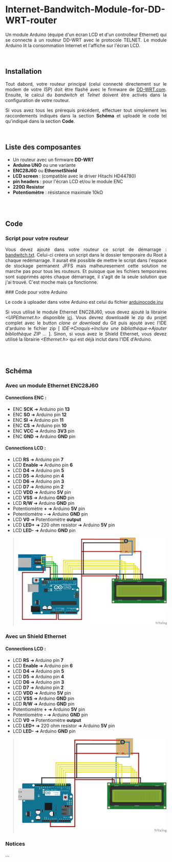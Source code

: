# Internet-Bandwitch-Module-for-DD-WRT-router
<p align="justify"> Un module Arduino (équipé d'un écran LCD et d'un controlleur Ethernet) qui se connecte à un routeur DD-WRT avec le protocole TELNET. Le module Arduino lit la consommation Internet et l'affiche sur l'écran LCD. </p>
<br />

## Installation
<p align="justify"> Tout dabord, votre routeur principal (celui connecté directement sur le modem de votre ISP) doit être flashé avec le firmware de <a href="http://dd-wrt.com">DD-WRT.com</a>. Ensuite, le calcul du <i>bandwitch</i> et <i>Telnet</i> doivent être activés dans la configuration de votre routeur.</p>
<p align="justify"> Si vous avez tous les prérequis précédent, effectuer tout simplement les raccordements indiqués dans la section <b>Schéma</b> et uploadé le code tel qu'indiqué dans la section <b>Code</b>.</p>
<br />

## Liste des composantes
* Un routeur avec un firmware **DD-WRT**
* **Arduino UNO** ou une variante
* **ENC28J60** ou **EthernetShield**
* **LCD screen** : (compatible avec le driver Hitachi HD44780)
* **pin headers** : pour l'écran LCD et/ou le module ENC
* **220Ω Resistor**
* **Potentiomètre** : résistance maximale 10kΩ
<br />
<br />

## Code
### Script pour votre routeur
<p align="justify"> Vous devez ajouté dans votre routeur ce script de démarrage : <a href="https://github.com/MarcAndreJean/Internet-Bandwitch-Module-for-DD-WRT-router/tree/master/Code/bandswitch.txt">bandwitch.txt</a>. Celui-ci créera un script dans le dossier temporaire du Root à chaque redémarrage. Il aurait été possible de mettre le script dans l'espace de stockage permanent JFFS mais malheuresement cette solution ne marche pas pour tous les routeurs. Et puisque que les fichiers temporaires sont supprimés après chaque démarrage, il s'agit de la seule solution que j'ai trouvé. C'est moche mais ça fonctionne.     </p>
### Code pour votre Arduino
<p align="justify"> Le code à uploader dans votre Arduino est celui du fichier <a href="https://github.com/MarcAndreJean/Internet-Bandwitch-Module-for-DD-WRT-router/tree/master/Code/arduinocode.inu">arduinocode.inu</a>
<p align="justify"> Si vous utilisé le module Ethernet ENC28J60, vous devez ajouté la librairie <i>&#60;UIPEthernet.h&#62;</i> disponible <a href="https://github.com/ntruchsess/arduino_uip">ici</a>. Vous devrez downloadé le zip du projet complet avec le button <i>clone or download</i> du Git puis ajouté avec l'IDE d'arduino le fichier zip [ <i>IDE->Croquis->Inclure une bibliothèque->Ajouter bibliothèque ZIP ...</i> ]. Sinon, si vous avez le Shield Ethernet, vous devez utilisé la librairie <i>&#60;Ethernet.h&#62;</i> qui est déjà inclut dans l'IDE d'Arduino. </p>
<br />
<br /> 

## Schéma
### Avec un module Ethernet ENC28J60

#### Connections ENC :
* ENC **SCK** ➜ Arduino pin **13**
* ENC **SO** ➜ Arduino pin **12**
* ENC **SI** ➜ Arduino pin **11**
* ENC **CS** ➜ Arduino pin **10**
* ENC **VCC** ➜ Arduino **3V3** pin
* ENC **GND** ➜ Arduino **GND** pin

#### Connections LCD :
* LCD **RS** ➜ Arduino pin **7**
* LCD **Enable** ➜ Arduino pin **6**
* LCD **D4** ➜ Arduino pin **5**
* LCD **D5** ➜ Arduino pin **4**
* LCD **D6** ➜ Arduino pin **3**
* LCD **D7** ➜ Arduino pin **2**
* LCD **VDD** ➜ Arduino **5V** pin
* LCD **VSS** ➜ Arduino **GND** pin
* LCD **R/W** ➜ Arduino **GND** pin
* Potentiomètre **+** ➜ Arduino **5V** pin
* Potentiomètre **-** ➜ Arduino **GND** pin
* LCD **V0** ➜ Potentiomètre **output**
* LCD **LED+** ➜ 220 ohm resistor ➜ Arduino **5V** pin
* LCD **LED-** ➜ Arduino **GND** pin

> ![Schema avec ENC28J60](https://github.com/MarcAndreJean/Internet-Bandwitch-Module-for-DD-WRT-router/blob/master/Schematic/Schematic_w_ENC28J60.png)


### Avec un Shield Ethernet

#### Connections LCD :
* LCD **RS** ➜ Arduino pin **7**
* LCD **Enable** ➜ Arduino pin **6**
* LCD **D4** ➜ Arduino pin **5**
* LCD **D5** ➜ Arduino pin **4**
* LCD **D6** ➜ Arduino pin **3**
* LCD **D7** ➜ Arduino pin **2**
* LCD **VDD** ➜ Arduino **5V** pin
* LCD **VSS** ➜ Arduino **GND** pin
* LCD **R/W** ➜ Arduino **GND** pin
* Potentiomètre **+** ➜ Arduino **5V** pin
* Potentiomètre **-** ➜ Arduino **GND** pin
* LCD **V0** ➜ Potentiomètre **output**
* LCD **LED+** ➜ 220 ohm resistor ➜ Arduino **5V** pin
* LCD **LED-** ➜ Arduino **GND** pin

> ![Schema avec EthernetShield](https://github.com/MarcAndreJean/Internet-Bandwitch-Module-for-DD-WRT-router/blob/master/Schematic/Schematic_w_EthernetShield.png?raw=true)

### Notices
...

